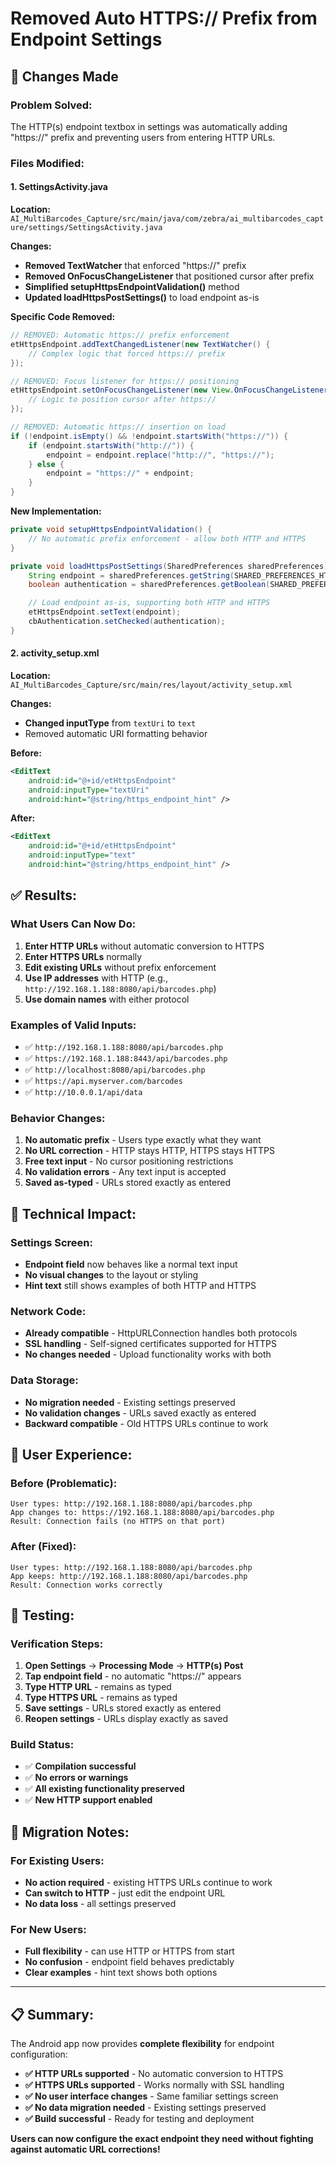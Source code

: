 # Removed Auto HTTPS:// Prefix from Endpoint Settings

## 🔄 Changes Made

### **Problem Solved:**
The HTTP(s) endpoint textbox in settings was automatically adding "https://" prefix and preventing users from entering HTTP URLs.

### **Files Modified:**

#### **1. SettingsActivity.java**
**Location:** `AI_MultiBarcodes_Capture/src/main/java/com/zebra/ai_multibarcodes_capture/settings/SettingsActivity.java`

**Changes:**
- **Removed TextWatcher** that enforced "https://" prefix
- **Removed OnFocusChangeListener** that positioned cursor after prefix
- **Simplified setupHttpsEndpointValidation()** method
- **Updated loadHttpsPostSettings()** to load endpoint as-is

**Specific Code Removed:**
```java
// REMOVED: Automatic https:// prefix enforcement
etHttpsEndpoint.addTextChangedListener(new TextWatcher() {
    // Complex logic that forced https:// prefix
});

// REMOVED: Focus listener for https:// positioning
etHttpsEndpoint.setOnFocusChangeListener(new View.OnFocusChangeListener() {
    // Logic to position cursor after https://
});

// REMOVED: Automatic https:// insertion on load
if (!endpoint.isEmpty() && !endpoint.startsWith("https://")) {
    if (endpoint.startsWith("http://")) {
        endpoint = endpoint.replace("http://", "https://");
    } else {
        endpoint = "https://" + endpoint;
    }
}
```

**New Implementation:**
```java
private void setupHttpsEndpointValidation() {
    // No automatic prefix enforcement - allow both HTTP and HTTPS
}

private void loadHttpsPostSettings(SharedPreferences sharedPreferences) {
    String endpoint = sharedPreferences.getString(SHARED_PREFERENCES_HTTPS_ENDPOINT, SHARED_PREFERENCES_HTTPS_ENDPOINT_DEFAULT);
    boolean authentication = sharedPreferences.getBoolean(SHARED_PREFERENCES_HTTPS_AUTHENTICATION, SHARED_PREFERENCES_HTTPS_AUTHENTICATION_DEFAULT);

    // Load endpoint as-is, supporting both HTTP and HTTPS
    etHttpsEndpoint.setText(endpoint);
    cbAuthentication.setChecked(authentication);
}
```

#### **2. activity_setup.xml**
**Location:** `AI_MultiBarcodes_Capture/src/main/res/layout/activity_setup.xml`

**Changes:**
- **Changed inputType** from `textUri` to `text`
- Removed automatic URI formatting behavior

**Before:**
```xml
<EditText
    android:id="@+id/etHttpsEndpoint"
    android:inputType="textUri"
    android:hint="@string/https_endpoint_hint" />
```

**After:**
```xml
<EditText
    android:id="@+id/etHttpsEndpoint"
    android:inputType="text"
    android:hint="@string/https_endpoint_hint" />
```

## ✅ **Results:**

### **What Users Can Now Do:**
1. **Enter HTTP URLs** without automatic conversion to HTTPS
2. **Enter HTTPS URLs** normally
3. **Edit existing URLs** without prefix enforcement
4. **Use IP addresses** with HTTP (e.g., `http://192.168.1.188:8080/api/barcodes.php`)
5. **Use domain names** with either protocol

### **Examples of Valid Inputs:**
- ✅ `http://192.168.1.188:8080/api/barcodes.php`
- ✅ `https://192.168.1.188:8443/api/barcodes.php`
- ✅ `http://localhost:8080/api/barcodes.php`
- ✅ `https://api.myserver.com/barcodes`
- ✅ `http://10.0.0.1/api/data`

### **Behavior Changes:**
1. **No automatic prefix** - Users type exactly what they want
2. **No URL correction** - HTTP stays HTTP, HTTPS stays HTTPS
3. **Free text input** - No cursor positioning restrictions
4. **No validation errors** - Any text input is accepted
5. **Saved as-typed** - URLs stored exactly as entered

## 🔧 **Technical Impact:**

### **Settings Screen:**
- **Endpoint field** now behaves like a normal text input
- **No visual changes** to the layout or styling
- **Hint text** still shows examples of both HTTP and HTTPS

### **Network Code:**
- **Already compatible** - HttpURLConnection handles both protocols
- **SSL handling** - Self-signed certificates supported for HTTPS
- **No changes needed** - Upload functionality works with both

### **Data Storage:**
- **No migration needed** - Existing settings preserved
- **No validation changes** - URLs saved exactly as entered
- **Backward compatible** - Old HTTPS URLs continue to work

## 🎯 **User Experience:**

### **Before (Problematic):**
```
User types: http://192.168.1.188:8080/api/barcodes.php
App changes to: https://192.168.1.188:8080/api/barcodes.php
Result: Connection fails (no HTTPS on that port)
```

### **After (Fixed):**
```
User types: http://192.168.1.188:8080/api/barcodes.php
App keeps: http://192.168.1.188:8080/api/barcodes.php
Result: Connection works correctly
```

## 📱 **Testing:**

### **Verification Steps:**
1. **Open Settings** → **Processing Mode** → **HTTP(s) Post**
2. **Tap endpoint field** - no automatic "https://" appears
3. **Type HTTP URL** - remains as typed
4. **Type HTTPS URL** - remains as typed
5. **Save settings** - URLs stored exactly as entered
6. **Reopen settings** - URLs display exactly as saved

### **Build Status:**
- ✅ **Compilation successful**
- ✅ **No errors or warnings**
- ✅ **All existing functionality preserved**
- ✅ **New HTTP support enabled**

## 🔄 **Migration Notes:**

### **For Existing Users:**
- **No action required** - existing HTTPS URLs continue to work
- **Can switch to HTTP** - just edit the endpoint URL
- **No data loss** - all settings preserved

### **For New Users:**
- **Full flexibility** - can use HTTP or HTTPS from start
- **No confusion** - endpoint field behaves predictably
- **Clear examples** - hint text shows both options

---

## 📋 **Summary:**

The Android app now provides **complete flexibility** for endpoint configuration:

- **✅ HTTP URLs supported** - No automatic conversion to HTTPS
- **✅ HTTPS URLs supported** - Works normally with SSL handling
- **✅ No user interface changes** - Same familiar settings screen
- **✅ No data migration needed** - Existing settings preserved
- **✅ Build successful** - Ready for testing and deployment

**Users can now configure the exact endpoint they need without fighting against automatic URL corrections!**